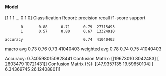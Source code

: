 #### Model
[1 1 1 ... 0 1 0]
Classification Report:
              precision    recall  f1-score   support

           0       0.88      0.71      0.79  27715493
           1       0.57      0.80      0.67  13324910

    accuracy                           0.74  41040403
   macro avg       0.73      0.76      0.73  41040403
weighted avg       0.78      0.74      0.75  41040403

Accuracy: 0.7405980150828441
Confusion Matrix:
[[19673010  8042483]
 [ 2603479 10721431]]
Confusion Matrix (%):
[[47.9357135  19.59650104]
 [ 6.34369745 26.12408801]]
